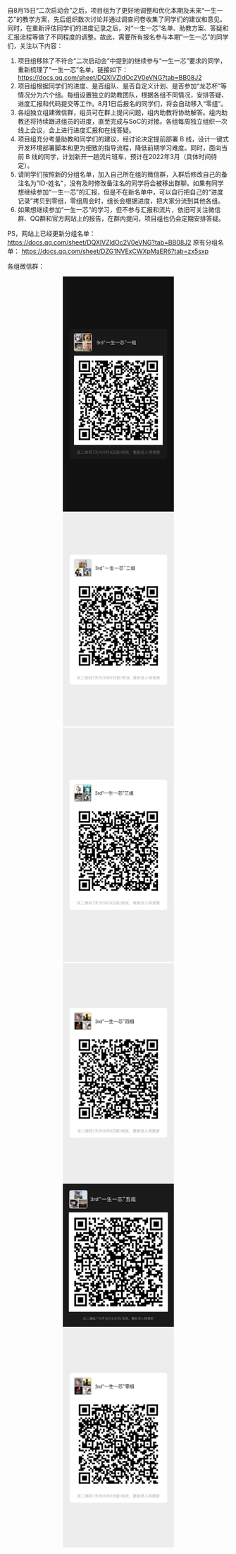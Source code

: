 自8月15日“二次启动会”之后，项目组为了更好地调整和优化本期及未来“一生一芯”的教学方案，先后组织数次讨论并通过调查问卷收集了同学们的建议和意见。同时，在重新评估同学们的进度记录之后，对“一生一芯”名单、助教方案、答疑和汇报流程等做了不同程度的调整。故此，需要所有报名参与本期“一生一芯”的同学们，关注以下内容：

1) 项目组移除了不符合“二次启动会”中提到的继续参与“一生一芯”要求的同学，重新梳理了“一生一芯”名单，链接如下：
https://docs.qq.com/sheet/DQXlVZldOc2V0eVNG?tab=BB08J2
2) 项目组根据同学们的进度、是否组队、是否自定义计划、是否参加“龙芯杯”等情况分为六个组。每组设置独立的助教团队，根据各组不同情况，安排答疑、进度汇报和代码提交等工作。8月1日后报名的同学们，将会自动移入“零组”。
3) 各组独立组建微信群，组员可在群上提问问题，组内助教将协助解答。组内助教还将持续跟进组员的进度，直至完成与SoC的对接。各组每周独立组织一次线上会议，会上进行进度汇报和在线答疑。
4) 项目组充分考量助教和同学们的建议，经讨论决定提前部署 B 线，设计一键式开发环境部署脚本和更为细致的指导流程，降低前期学习难度。同时，面向当前 B 线的同学，计划新开一趟流片班车，预计在2022年3月（具体时间待定）。
5) 请同学们按照新的分组名单，加入自己所在组的微信群，入群后修改自己的备注名为"ID-姓名"，没有及时修改备注名的同学将会被移出群聊。如果有同学想继续参加“一生一芯”的汇报，但是不在新名单中，可以自行把自己的“进度记录”拷贝到零组，零组周会时，组长会根据进度，把大家分流到其他各组。
6) 如果想继续参加“一生一芯”的学习，但不参与汇报和流片，依旧可关注微信群、QQ群和官方网站上的报告，在群内提问，项目组也仍会定期安排答疑。

PS，网站上已经更新分组名单：
https://docs.qq.com/sheet/DQXlVZldOc2V0eVNG?tab=BB08J2
原有分组名单：
https://docs.qq.com/sheet/DZG1NVExCWXpMaER6?tab=zx5sxp

各组微信群：
<center><img src="./一组.png" style=" width: 50%;"/></center>
<center><img src="./二组.png" style=" width: 50%;"/></center>
<center><img src="./三组.jpg" style=" width: 50%;"/></center>
<center><img src="./四组.jpg" style=" width: 50%;"/></center>
<center><img src="./五组.jpg" style=" width: 50%;"/></center>
<center><img src="./零组.jpg" style=" width: 50%;"/></center>
